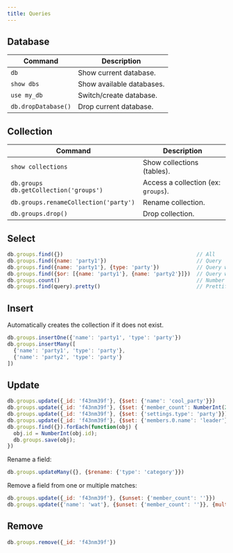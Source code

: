 ```yaml
---
title: Queries
---
```


## Database

| Command | Description |
| --- | --- |
| `db` | Show current database. |
| `show dbs` | Show available databases. |
| `use my_db` | Switch/create database. |
| `db.dropDatabase()` | Drop current database. |

## Collection

| Command | Description |
| --- | --- |
| `show collections` | Show collections (tables). |
| `db.groups` `db.getCollection('groups')` | Access a collection (ex: `groups`). |
| `db.groups.renameCollection('party')` | Rename collection. |
| `db.groups.drop()` | Drop collection. |

## Select

```javascript
db.groups.find({})                                           // All
db.groups.find({name: 'party1'})                             // Query
db.groups.find({name: 'party1'}, {type: 'party'})            // Query with AND
db.groups.find({$or: [{name: 'party1'}, {name: 'party2'}]})  // Query with OR
db.groups.count()                                            // Number of matches
db.groups.find(query).pretty()                               // Prettify
```

## Insert

Automatically creates the collection if it does not exist.

```javascript
db.groups.insertOne({'name': 'party1', 'type': 'party'})
db.groups.insertMany([
  {'name': 'party1', 'type': 'party'},
  {'name': 'party2', 'type': 'party'}
])
```

## Update

```javascript
db.groups.update({_id: 'f43nm39f'}, {$set: {'name': 'cool_party'}})
db.groups.update({_id: 'f43nm39f'}, {$set: {'member_count': NumberInt(2)}})
db.groups.update({_id: 'f43nm39f'}, {$set: {'settings.type': 'party'}})    // Embedded object
db.groups.update({_id: 'f43nm39f'}, {$set: {'members.0.name': 'leader'}})  // Array
db.groups.find({}).forEach(function(obj) {
  obj.id = NumberInt(obj.id);
  db.groups.save(obj);
})
```

Rename a field:

```javascript
db.groups.updateMany({}, {$rename: {'type': 'category'}})
```

Remove a field from one or multiple matches:

```javascript
db.groups.update({_id: 'f43nm39f'}, {$unset: {'member_count': ''}})               // One
db.groups.update({'name': 'wat'}, {$unset: {'member_count': ''}}, {multi: true})  // Multiple
```

## Remove

```javascript
db.groups.remove({_id: 'f43nm39f'})
```
